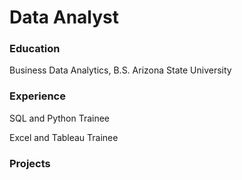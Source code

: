# Data Analyst

### Education
Business Data Analytics, B.S. 
Arizona State University

### Experience
SQL and Python Trainee

Excel and Tableau Trainee

### Projects
